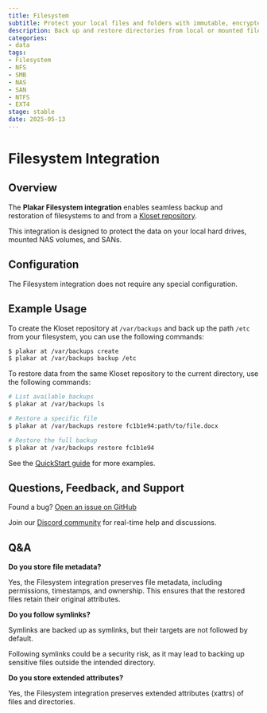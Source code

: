 ```yaml
---
title: Filesystem
subtitle: Protect your local files and folders with immutable, encrypted, verifiable backups
description: Back up and restore directories from local or mounted filesystems.
categories: 
- data
tags:
- Filesystem
- NFS
- SMB
- NAS
- SAN
- NTFS
- EXT4
stage: stable
date: 2025-05-13
---
```


# Filesystem Integration

## Overview

The **Plakar Filesystem integration** enables seamless backup and restoration of filesystems to and from a [Kloset repository](/posts/2025-04-29/kloset-the-immutable-data-store/).

This integration is designed to protect the data on your local hard drives, mounted NAS volumes, and SANs.

## Configuration

The Filesystem integration does not require any special configuration.

## Example Usage

To create the Kloset repository at `/var/backups` and back up the path `/etc` from your filesystem, you can use the following commands:

```bash
$ plakar at /var/backups create
$ plakar at /var/backups backup /etc
```

To restore data from the same Kloset repository to the current directory, use the following commands:

```bash
# List available backups
$ plakar at /var/backups ls

# Restore a specific file
$ plakar at /var/backups restore fc1b1e94:path/to/file.docx

# Restore the full backup
$ plakar at /var/backups restore fc1b1e94
```

See the [QuickStart guide](https://docs.plakar.io/en/quickstart/index.html) for more examples.

## Questions, Feedback, and Support

Found a bug? [Open an issue on GitHub](https://github.com/PlakarKorp/plakar/issues/new?title=Bug%20report%20on%20Filesystem%20integration&body=Please%20provide%20a%20detailed%20description%20of%20the%20issue.%0A%0A**Plakar%20version**)

Join our [Discord community](https://discord.gg/uuegtnF2Q5) for real-time help and discussions.

## Q&A

**Do you store file metadata?**

Yes, the Filesystem integration preserves file metadata, including permissions, timestamps, and ownership.
This ensures that the restored files retain their original attributes.

**Do you follow symlinks?**

Symlinks are backed up as symlinks, but their targets are not followed by default.

Following symlinks could be a security risk, as it may lead to backing up sensitive files outside the intended directory.

**Do you store extended attributes?**

Yes, the Filesystem integration preserves extended attributes (xattrs) of files and directories.